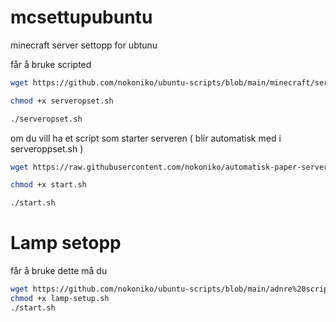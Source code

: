 # mcsettupubuntu
minecraft server settopp for ubtunu

får å bruke scripted

  ```bash
  wget https://github.com/nokoniko/ubuntu-scripts/blob/main/minecraft/serveropset.sh
  ```
  ```bash
  chmod +x serveropset.sh
  ```
  ```bash
  ./serveropset.sh
  ```

om du vill ha et script som starter serveren ( blir automatisk med i serveroppset.sh )

  ```bash
  wget https://raw.githubusercontent.com/nokoniko/automatisk-paper-server-ubuntu/refs/heads/main/start.sh
  ```
  ```bash
  chmod +x start.sh
  ```
  ```bash
  ./start.sh
  ```

# Lamp setopp

får å bruke dette må du 
```sh
wget https://github.com/nokoniko/ubuntu-scripts/blob/main/adnre%20scripts/lamp-setup.sh
chmod +x lamp-setup.sh
./start.sh
```

